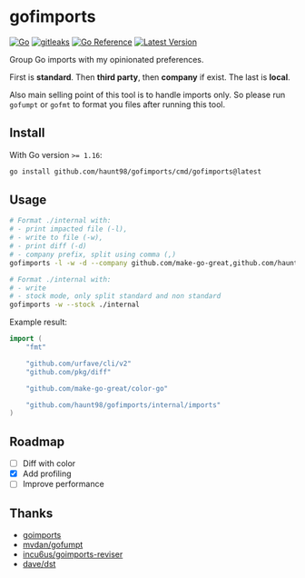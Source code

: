 # gofimports

[![Go](https://github.com/haunt98/gofimports/actions/workflows/go.yml/badge.svg)](https://github.com/haunt98/gofimports/actions/workflows/go.yml)
[![gitleaks](https://github.com/haunt98/gofimports/actions/workflows/gitleaks.yml/badge.svg)](https://github.com/haunt98/gofimports/actions/workflows/gitleaks.yml)
[![Go Reference](https://pkg.go.dev/badge/github.com/haunt98/gofimports.svg)](https://pkg.go.dev/github.com/haunt98/gofimports)
[![Latest Version](https://img.shields.io/github/v/tag/haunt98/gofimports)](https://github.com/haunt98/gofimports/tags)

Group Go imports with my opinionated preferences.

First is **standard**. Then **third party**, then **company** if exist. The last
is **local**.

Also main selling point of this tool is to handle imports only. So please run
`gofumpt` or `gofmt` to format you files after running this tool.

## Install

With Go version `>= 1.16`:

```sh
go install github.com/haunt98/gofimports/cmd/gofimports@latest
```

## Usage

```sh
# Format ./internal with:
# - print impacted file (-l),
# - write to file (-w),
# - print diff (-d)
# - company prefix, split using comma (,)
gofimports -l -w -d --company github.com/make-go-great,github.com/haunt98 ./internal

# Format ./internal with:
# - write
# - stock mode, only split standard and non standard
gofimports -w --stock ./internal
```

Example result:

```go
import (
    "fmt"

    "github.com/urfave/cli/v2"
    "github.com/pkg/diff"

    "github.com/make-go-great/color-go"

    "github.com/haunt98/gofimports/internal/imports"
)
```

## Roadmap

- [ ] Diff with color
- [x] Add profiling
- [ ] Improve performance

## Thanks

- [goimports](https://pkg.go.dev/golang.org/x/tools/cmd/goimports)
- [mvdan/gofumpt](https://github.com/mvdan/gofumpt)
- [incu6us/goimports-reviser](https://github.com/incu6us/goimports-reviser)
- [dave/dst](https://github.com/dave/dst)
